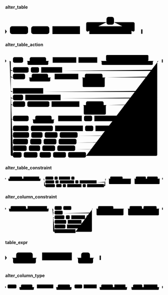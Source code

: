 #### alter_table

<svg class="rrdiagram" version="1.1" xmlns:xlink="http://www.w3.org/1999/xlink" xmlns="http://www.w3.org/2000/svg" width="439" height="65" viewbox="0 0 439 65"><path class="connector" d="M0 52h15m58 0h10m58 0h10m88 0h30m-5 0q-5 0-5-5v-20q0-5 5-5h60m24 0h61q5 0 5 5v20q0 5-5 5m-5 0h35"/><polygon points="0,59 5,52 0,45" style="fill:black;stroke-width:0"/><rect class="literal" x="15" y="35" width="58" height="25" rx="7"/><text class="text" x="25" y="52">ALTER</text><rect class="literal" x="83" y="35" width="58" height="25" rx="7"/><text class="text" x="93" y="52">TABLE</text><a xlink:href="#table-expr"><rect class="rule" x="151" y="35" width="88" height="25"/><text class="text" x="161" y="52">table_expr</text></a><rect class="literal" x="324" y="5" width="24" height="25" rx="7"/><text class="text" x="334" y="22">,</text><a xlink:href="#alter-table-action"><rect class="rule" x="269" y="35" width="135" height="25"/><text class="text" x="279" y="52">alter_table_action</text></a><polygon points="435,59 439,59 439,45 435,45" style="fill:black;stroke-width:0"/></svg>

#### alter_table_action

<svg class="rrdiagram" version="1.1" xmlns:xlink="http://www.w3.org/1999/xlink" xmlns="http://www.w3.org/2000/svg" width="714" height="480" viewbox="0 0 714 480"><path class="connector" d="M0 37h35m46 0h30m74 0h20m-109 0q5 0 5 5v8q0 5 5 5h84q5 0 5-5v-8q0-5 5-5m5 0h10m107 0h10m85 0h50m-5 0q-5 0-5-5v-17q0-5 5-5h182q5 0 5 5v17q0 5-5 5m-5 0h40m-247 0q5 0 5 5v8q0 5 5 5h222q5 0 5-5v-8q0-5 5-5m5 0h20m-674 40q0 5 5 5h5m71 0h10m37 0h10m95 0h426q5 0 5-5m-664 30q0 5 5 5h5m55 0h30m74 0h20m-109 0q5 0 5 5v8q0 5 5 5h84q5 0 5-5v-8q0-5 5-5m5 0h10m107 0h30m80 0h20m-110 25q0 5 5 5h5m79 0h6q5 0 5-5m-105-25q5 0 5 5v33q0 5 5 5h90q5 0 5-5v-33q0-5 5-5m5 0h223q5 0 5-5m-664 65q0 5 5 5h5m137 0h512q5 0 5-5m-664 30q0 5 5 5h5m46 0h10m160 0h433q5 0 5-5m-664 30q0 5 5 5h5m55 0h10m100 0h10m126 0h30m80 0h20m-110 25q0 5 5 5h5m79 0h6q5 0 5-5m-105-25q5 0 5 5v33q0 5 5 5h90q5 0 5-5v-33q0-5 5-5m5 0h218q5 0 5-5m-664 65q0 5 5 5h5m71 0h30m74 0h20m-109 0q5 0 5 5v8q0 5 5 5h84q5 0 5-5v-8q0-5 5-5m5 0h10m107 0h10m37 0h10m107 0h173q5 0 5-5m-664 45q0 5 5 5h5m71 0h10m100 0h10m126 0h10m37 0h10m126 0h149q5 0 5-5m-664 30q0 5 5 5h5m73 0h10m51 0h10m58 0h10m81 0h356q5 0 5-5m-664 30q0 5 5 5h5m68 0h10m51 0h10m58 0h10m81 0h361q5 0 5-5m-664 30q0 5 5 5h5m62 0h10m51 0h10m58 0h10m81 0h367q5 0 5-5m-669-395q5 0 5 5v420q0 5 5 5h5m39 0h10m62 0h10m51 0h10m58 0h10m81 0h318q5 0 5-5v-420q0-5 5-5m5 0h15"/><polygon points="0,44 5,37 0,30" style="fill:black;stroke-width:0"/><rect class="literal" x="35" y="20" width="46" height="25" rx="7"/><text class="text" x="45" y="37">ADD</text><rect class="literal" x="111" y="20" width="74" height="25" rx="7"/><text class="text" x="121" y="37">COLUMN</text><a xlink:href="../../../syntax_resources/grammar_diagrams#column-name"><rect class="rule" x="215" y="20" width="107" height="25"/><text class="text" x="225" y="37">column_name</text></a><a xlink:href="../../../syntax_resources/grammar_diagrams#data-type"><rect class="rule" x="332" y="20" width="85" height="25"/><text class="text" x="342" y="37">data_type</text></a><a xlink:href="#alter-column-constraint"><rect class="rule" x="467" y="20" width="172" height="25"/><text class="text" x="477" y="37">alter_column_constraint</text></a><rect class="literal" x="35" y="65" width="71" height="25" rx="7"/><text class="text" x="45" y="82">RENAME</text><rect class="literal" x="116" y="65" width="37" height="25" rx="7"/><text class="text" x="126" y="82">TO</text><a xlink:href="../../../syntax_resources/grammar_diagrams#table-name"><rect class="rule" x="163" y="65" width="95" height="25"/><text class="text" x="173" y="82">table_name</text></a><rect class="literal" x="35" y="95" width="55" height="25" rx="7"/><text class="text" x="45" y="112">DROP</text><rect class="literal" x="120" y="95" width="74" height="25" rx="7"/><text class="text" x="130" y="112">COLUMN</text><a xlink:href="../../../syntax_resources/grammar_diagrams#column-name"><rect class="rule" x="224" y="95" width="107" height="25"/><text class="text" x="234" y="112">column_name</text></a><rect class="literal" x="361" y="95" width="80" height="25" rx="7"/><text class="text" x="371" y="112">RESTRICT</text><rect class="literal" x="361" y="125" width="79" height="25" rx="7"/><text class="text" x="371" y="142">CASCADE</text><a xlink:href="#alter-column-type"><rect class="rule" x="35" y="160" width="137" height="25"/><text class="text" x="45" y="177">alter_column_type</text></a><rect class="literal" x="35" y="190" width="46" height="25" rx="7"/><text class="text" x="45" y="207">ADD</text><a xlink:href="#alter-table-constraint"><rect class="rule" x="91" y="190" width="160" height="25"/><text class="text" x="101" y="207">alter_table_constraint</text></a><rect class="literal" x="35" y="220" width="55" height="25" rx="7"/><text class="text" x="45" y="237">DROP</text><rect class="literal" x="100" y="220" width="100" height="25" rx="7"/><text class="text" x="110" y="237">CONSTRAINT</text><a xlink:href="../../../syntax_resources/grammar_diagrams#constraint-name"><rect class="rule" x="210" y="220" width="126" height="25"/><text class="text" x="220" y="237">constraint_name</text></a><rect class="literal" x="366" y="220" width="80" height="25" rx="7"/><text class="text" x="376" y="237">RESTRICT</text><rect class="literal" x="366" y="250" width="79" height="25" rx="7"/><text class="text" x="376" y="267">CASCADE</text><rect class="literal" x="35" y="285" width="71" height="25" rx="7"/><text class="text" x="45" y="302">RENAME</text><rect class="literal" x="136" y="285" width="74" height="25" rx="7"/><text class="text" x="146" y="302">COLUMN</text><a xlink:href="../../../syntax_resources/grammar_diagrams#column-name"><rect class="rule" x="240" y="285" width="107" height="25"/><text class="text" x="250" y="302">column_name</text></a><rect class="literal" x="357" y="285" width="37" height="25" rx="7"/><text class="text" x="367" y="302">TO</text><a xlink:href="../../../syntax_resources/grammar_diagrams#column-name"><rect class="rule" x="404" y="285" width="107" height="25"/><text class="text" x="414" y="302">column_name</text></a><rect class="literal" x="35" y="330" width="71" height="25" rx="7"/><text class="text" x="45" y="347">RENAME</text><rect class="literal" x="116" y="330" width="100" height="25" rx="7"/><text class="text" x="126" y="347">CONSTRAINT</text><a xlink:href="../../../syntax_resources/grammar_diagrams#constraint-name"><rect class="rule" x="226" y="330" width="126" height="25"/><text class="text" x="236" y="347">constraint_name</text></a><rect class="literal" x="362" y="330" width="37" height="25" rx="7"/><text class="text" x="372" y="347">TO</text><a xlink:href="../../../syntax_resources/grammar_diagrams#constraint-name"><rect class="rule" x="409" y="330" width="126" height="25"/><text class="text" x="419" y="347">constraint_name</text></a><rect class="literal" x="35" y="360" width="73" height="25" rx="7"/><text class="text" x="45" y="377">DISABLE</text><rect class="literal" x="118" y="360" width="51" height="25" rx="7"/><text class="text" x="128" y="377">ROW</text><rect class="literal" x="179" y="360" width="58" height="25" rx="7"/><text class="text" x="189" y="377">LEVEL</text><rect class="literal" x="247" y="360" width="81" height="25" rx="7"/><text class="text" x="257" y="377">SECURITY</text><rect class="literal" x="35" y="390" width="68" height="25" rx="7"/><text class="text" x="45" y="407">ENABLE</text><rect class="literal" x="113" y="390" width="51" height="25" rx="7"/><text class="text" x="123" y="407">ROW</text><rect class="literal" x="174" y="390" width="58" height="25" rx="7"/><text class="text" x="184" y="407">LEVEL</text><rect class="literal" x="242" y="390" width="81" height="25" rx="7"/><text class="text" x="252" y="407">SECURITY</text><rect class="literal" x="35" y="420" width="62" height="25" rx="7"/><text class="text" x="45" y="437">FORCE</text><rect class="literal" x="107" y="420" width="51" height="25" rx="7"/><text class="text" x="117" y="437">ROW</text><rect class="literal" x="168" y="420" width="58" height="25" rx="7"/><text class="text" x="178" y="437">LEVEL</text><rect class="literal" x="236" y="420" width="81" height="25" rx="7"/><text class="text" x="246" y="437">SECURITY</text><rect class="literal" x="35" y="450" width="39" height="25" rx="7"/><text class="text" x="45" y="467">NO</text><rect class="literal" x="84" y="450" width="62" height="25" rx="7"/><text class="text" x="94" y="467">FORCE</text><rect class="literal" x="156" y="450" width="51" height="25" rx="7"/><text class="text" x="166" y="467">ROW</text><rect class="literal" x="217" y="450" width="58" height="25" rx="7"/><text class="text" x="227" y="467">LEVEL</text><rect class="literal" x="285" y="450" width="81" height="25" rx="7"/><text class="text" x="295" y="467">SECURITY</text><polygon points="710,44 714,44 714,30 710,30" style="fill:black;stroke-width:0"/></svg>

#### alter_table_constraint

<svg class="rrdiagram" version="1.1" xmlns:xlink="http://www.w3.org/1999/xlink" xmlns="http://www.w3.org/2000/svg" width="1259" height="95" viewbox="0 0 1259 95"><path class="connector" d="M0 22h35m100 0h10m126 0h20m-271 0q5 0 5 5v8q0 5 5 5h246q5 0 5-5v-8q0-5 5-5m5 0h30m63 0h10m25 0h10m89 0h10m25 0h256m-498 25q0 5 5 5h5m70 0h10m25 0h10m114 0h10m25 0h10m135 0h64q5 0 5-5m-493-25q5 0 5 5v50q0 5 5 5h5m76 0h10m43 0h10m25 0h10m114 0h10m25 0h10m135 0h5q5 0 5-5v-50q0-5 5-5m5 0h30m99 0h76m-185 25q0 5 5 5h5m46 0h10m99 0h5q5 0 5-5m-180-25q5 0 5 5v33q0 5 5 5h165q5 0 5-5v-33q0-5 5-5m5 0h30m80 0h10m85 0h25m-210 25q0 5 5 5h5m80 0h10m90 0h5q5 0 5-5m-205-25q5 0 5 5v33q0 5 5 5h190q5 0 5-5v-33q0-5 5-5m5 0h15"/><polygon points="0,29 5,22 0,15" style="fill:black;stroke-width:0"/><rect class="literal" x="35" y="5" width="100" height="25" rx="7"/><text class="text" x="45" y="22">CONSTRAINT</text><a xlink:href="../../../syntax_resources/grammar_diagrams#constraint-name"><rect class="rule" x="145" y="5" width="126" height="25"/><text class="text" x="155" y="22">constraint_name</text></a><rect class="literal" x="321" y="5" width="63" height="25" rx="7"/><text class="text" x="331" y="22">CHECK</text><rect class="literal" x="394" y="5" width="25" height="25" rx="7"/><text class="text" x="404" y="22">(</text><a xlink:href="../../../syntax_resources/grammar_diagrams#expression"><rect class="rule" x="429" y="5" width="89" height="25"/><text class="text" x="439" y="22">expression</text></a><rect class="literal" x="528" y="5" width="25" height="25" rx="7"/><text class="text" x="538" y="22">)</text><rect class="literal" x="321" y="35" width="70" height="25" rx="7"/><text class="text" x="331" y="52">UNIQUE</text><rect class="literal" x="401" y="35" width="25" height="25" rx="7"/><text class="text" x="411" y="52">(</text><a xlink:href="../../../syntax_resources/grammar_diagrams#column-names"><rect class="rule" x="436" y="35" width="114" height="25"/><text class="text" x="446" y="52">column_names</text></a><rect class="literal" x="560" y="35" width="25" height="25" rx="7"/><text class="text" x="570" y="52">)</text><a xlink:href="../../../syntax_resources/grammar_diagrams#index-parameters"><rect class="rule" x="595" y="35" width="135" height="25"/><text class="text" x="605" y="52">index_parameters</text></a><rect class="literal" x="321" y="65" width="76" height="25" rx="7"/><text class="text" x="331" y="82">FOREIGN</text><rect class="literal" x="407" y="65" width="43" height="25" rx="7"/><text class="text" x="417" y="82">KEY</text><rect class="literal" x="460" y="65" width="25" height="25" rx="7"/><text class="text" x="470" y="82">(</text><a xlink:href="../../../syntax_resources/grammar_diagrams#column-names"><rect class="rule" x="495" y="65" width="114" height="25"/><text class="text" x="505" y="82">column_names</text></a><rect class="literal" x="619" y="65" width="25" height="25" rx="7"/><text class="text" x="629" y="82">)</text><a xlink:href="../../../syntax_resources/grammar_diagrams#references-clause"><rect class="rule" x="654" y="65" width="135" height="25"/><text class="text" x="664" y="82">references_clause</text></a><rect class="literal" x="839" y="5" width="99" height="25" rx="7"/><text class="text" x="849" y="22">DEFERRABLE</text><rect class="literal" x="839" y="35" width="46" height="25" rx="7"/><text class="text" x="849" y="52">NOT</text><rect class="literal" x="895" y="35" width="99" height="25" rx="7"/><text class="text" x="905" y="52">DEFERRABLE</text><rect class="literal" x="1044" y="5" width="80" height="25" rx="7"/><text class="text" x="1054" y="22">INITIALLY</text><rect class="literal" x="1134" y="5" width="85" height="25" rx="7"/><text class="text" x="1144" y="22">DEFERRED</text><rect class="literal" x="1044" y="35" width="80" height="25" rx="7"/><text class="text" x="1054" y="52">INITIALLY</text><rect class="literal" x="1134" y="35" width="90" height="25" rx="7"/><text class="text" x="1144" y="52">IMMEDIATE</text><polygon points="1255,29 1259,29 1259,15 1255,15" style="fill:black;stroke-width:0"/></svg>

#### alter_column_constraint

<svg class="rrdiagram" version="1.1" xmlns:xlink="http://www.w3.org/1999/xlink" xmlns="http://www.w3.org/2000/svg" width="1023" height="185" viewbox="0 0 1023 185"><path class="connector" d="M0 22h35m100 0h10m126 0h20m-271 0q5 0 5 5v8q0 5 5 5h246q5 0 5-5v-8q0-5 5-5m5 0h30m46 0h10m52 0h144m-262 25q0 5 5 5h5m52 0h185q5 0 5-5m-252 30q0 5 5 5h5m63 0h10m25 0h10m89 0h10m25 0h5q5 0 5-5m-252 30q0 5 5 5h5m75 0h10m89 0h63q5 0 5-5m-252 30q0 5 5 5h5m70 0h10m135 0h22q5 0 5-5m-257-115q5 0 5 5v140q0 5 5 5h5m135 0h102q5 0 5-5v-140q0-5 5-5m5 0h30m99 0h76m-185 25q0 5 5 5h5m46 0h10m99 0h5q5 0 5-5m-180-25q5 0 5 5v33q0 5 5 5h165q5 0 5-5v-33q0-5 5-5m5 0h30m80 0h10m85 0h25m-210 25q0 5 5 5h5m80 0h10m90 0h5q5 0 5-5m-205-25q5 0 5 5v33q0 5 5 5h190q5 0 5-5v-33q0-5 5-5m5 0h15"/><polygon points="0,29 5,22 0,15" style="fill:black;stroke-width:0"/><rect class="literal" x="35" y="5" width="100" height="25" rx="7"/><text class="text" x="45" y="22">CONSTRAINT</text><a xlink:href="../../../syntax_resources/grammar_diagrams#constraint-name"><rect class="rule" x="145" y="5" width="126" height="25"/><text class="text" x="155" y="22">constraint_name</text></a><rect class="literal" x="321" y="5" width="46" height="25" rx="7"/><text class="text" x="331" y="22">NOT</text><rect class="literal" x="377" y="5" width="52" height="25" rx="7"/><text class="text" x="387" y="22">NULL</text><rect class="literal" x="321" y="35" width="52" height="25" rx="7"/><text class="text" x="331" y="52">NULL</text><rect class="literal" x="321" y="65" width="63" height="25" rx="7"/><text class="text" x="331" y="82">CHECK</text><rect class="literal" x="394" y="65" width="25" height="25" rx="7"/><text class="text" x="404" y="82">(</text><a xlink:href="../../../syntax_resources/grammar_diagrams#expression"><rect class="rule" x="429" y="65" width="89" height="25"/><text class="text" x="439" y="82">expression</text></a><rect class="literal" x="528" y="65" width="25" height="25" rx="7"/><text class="text" x="538" y="82">)</text><rect class="literal" x="321" y="95" width="75" height="25" rx="7"/><text class="text" x="331" y="112">DEFAULT</text><a xlink:href="../../../syntax_resources/grammar_diagrams#expression"><rect class="rule" x="406" y="95" width="89" height="25"/><text class="text" x="416" y="112">expression</text></a><rect class="literal" x="321" y="125" width="70" height="25" rx="7"/><text class="text" x="331" y="142">UNIQUE</text><a xlink:href="../../../syntax_resources/grammar_diagrams#index-parameters"><rect class="rule" x="401" y="125" width="135" height="25"/><text class="text" x="411" y="142">index_parameters</text></a><a xlink:href="../../../syntax_resources/grammar_diagrams#references-clause"><rect class="rule" x="321" y="155" width="135" height="25"/><text class="text" x="331" y="172">references_clause</text></a><rect class="literal" x="603" y="5" width="99" height="25" rx="7"/><text class="text" x="613" y="22">DEFERRABLE</text><rect class="literal" x="603" y="35" width="46" height="25" rx="7"/><text class="text" x="613" y="52">NOT</text><rect class="literal" x="659" y="35" width="99" height="25" rx="7"/><text class="text" x="669" y="52">DEFERRABLE</text><rect class="literal" x="808" y="5" width="80" height="25" rx="7"/><text class="text" x="818" y="22">INITIALLY</text><rect class="literal" x="898" y="5" width="85" height="25" rx="7"/><text class="text" x="908" y="22">DEFERRED</text><rect class="literal" x="808" y="35" width="80" height="25" rx="7"/><text class="text" x="818" y="52">INITIALLY</text><rect class="literal" x="898" y="35" width="90" height="25" rx="7"/><text class="text" x="908" y="52">IMMEDIATE</text><polygon points="1019,29 1023,29 1023,15 1019,15" style="fill:black;stroke-width:0"/></svg>

#### table_expr

<svg class="rrdiagram" version="1.1" xmlns:xlink="http://www.w3.org/1999/xlink" xmlns="http://www.w3.org/2000/svg" width="306" height="50" viewbox="0 0 306 50"><path class="connector" d="M0 22h35m53 0h20m-88 0q5 0 5 5v8q0 5 5 5h63q5 0 5-5v-8q0-5 5-5m5 0h10m95 0h30m28 0h20m-63 0q5 0 5 5v8q0 5 5 5h38q5 0 5-5v-8q0-5 5-5m5 0h15"/><polygon points="0,29 5,22 0,15" style="fill:black;stroke-width:0"/><rect class="literal" x="35" y="5" width="53" height="25" rx="7"/><text class="text" x="45" y="22">ONLY</text><a xlink:href="../../../syntax_resources/grammar_diagrams#table-name"><rect class="rule" x="118" y="5" width="95" height="25"/><text class="text" x="128" y="22">table_name</text></a><rect class="literal" x="243" y="5" width="28" height="25" rx="7"/><text class="text" x="253" y="22">*</text><polygon points="302,29 306,29 306,15 302,15" style="fill:black;stroke-width:0"/></svg>

#### alter_column_type

<svg class="rrdiagram" version="1.1" xmlns:xlink="http://www.w3.org/1999/xlink" xmlns="http://www.w3.org/2000/svg" width="1030" height="50" viewbox="0 0 1030 50"><path class="connector" d="M0 22h15m58 0h30m74 0h20m-109 0q5 0 5 5v8q0 5 5 5h84q5 0 5-5v-8q0-5 5-5m5 0h10m107 0h30m79 0h20m-114 0q5 0 5 5v8q0 5 5 5h89q5 0 5-5v-8q0-5 5-5m5 0h10m50 0h10m85 0h30m76 0h10m72 0h20m-193 0q5 0 5 5v8q0 5 5 5h168q5 0 5-5v-8q0-5 5-5m5 0h30m60 0h10m89 0h20m-194 0q5 0 5 5v8q0 5 5 5h169q5 0 5-5v-8q0-5 5-5m5 0h15"/><polygon points="0,29 5,22 0,15" style="fill:black;stroke-width:0"/><rect class="literal" x="15" y="5" width="58" height="25" rx="7"/><text class="text" x="25" y="22">ALTER</text><rect class="literal" x="103" y="5" width="74" height="25" rx="7"/><text class="text" x="113" y="22">COLUMN</text><a xlink:href="../../../syntax_resources/grammar_diagrams#column-name"><rect class="rule" x="207" y="5" width="107" height="25"/><text class="text" x="217" y="22">column_name</text></a><rect class="literal" x="344" y="5" width="79" height="25" rx="7"/><text class="text" x="354" y="22">SET DATA</text><rect class="literal" x="453" y="5" width="50" height="25" rx="7"/><text class="text" x="463" y="22">TYPE</text><a xlink:href="../../../syntax_resources/grammar_diagrams#data-type"><rect class="rule" x="513" y="5" width="85" height="25"/><text class="text" x="523" y="22">data_type</text></a><rect class="literal" x="628" y="5" width="76" height="25" rx="7"/><text class="text" x="638" y="22">COLLATE</text><a xlink:href="../../../syntax_resources/grammar_diagrams#collation"><rect class="rule" x="714" y="5" width="72" height="25"/><text class="text" x="724" y="22">collation</text></a><rect class="literal" x="836" y="5" width="60" height="25" rx="7"/><text class="text" x="846" y="22">USING</text><a xlink:href="../../../syntax_resources/grammar_diagrams#expression"><rect class="rule" x="906" y="5" width="89" height="25"/><text class="text" x="916" y="22">expression</text></a><polygon points="1026,29 1030,29 1030,15 1026,15" style="fill:black;stroke-width:0"/></svg>

